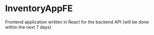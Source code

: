 # InventoryAppFE
Frontend application written in React for the backend API (will be done within the next 7 days)
